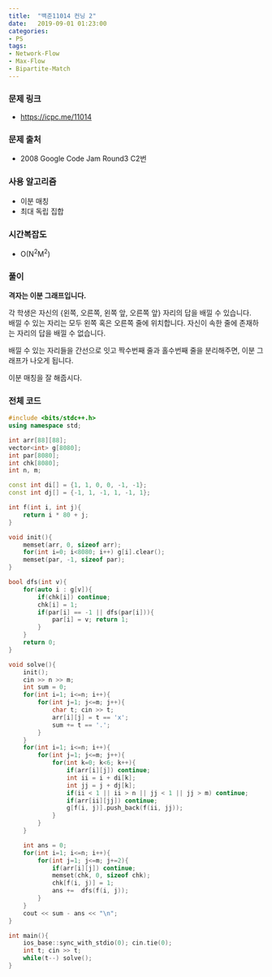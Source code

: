 ```yaml
---
title:  "백준11014 컨닝 2"
date:   2019-09-01 01:23:00
categories:
- PS
tags:
- Network-Flow
- Max-Flow
- Bipartite-Match
---
```


### 문제 링크
* https://icpc.me/11014

### 문제 출처
* 2008 Google Code Jam Round3 C2번

### 사용 알고리즘
* 이분 매칭
* 최대 독립 집합

### 시간복잡도
* O(N<sup>2</sup>M<sup>2</sup>)

### 풀이
**격자는 이분 그래프입니다.**

각 학생은 자신의 {왼쪽, 오른쪽, 왼쪽 앞, 오른쪽 앞} 자리의 답을 배낄 수 있습니다.<br>
배낄 수 있는 자리는 모두 왼쪽 혹은 오른쪽 줄에 위치합니다. 자신이 속한 줄에 존재하는 자리의 답을 배낄 수 없습니다.

배낄 수 있는 자리들을 간선으로 잇고 짝수번째 줄과 홀수번째 줄을 분리해주면, 이분 그래프가 나오게 됩니다.

이분 매칭을 잘 해줍시다.

### 전체 코드
```cpp
#include <bits/stdc++.h>
using namespace std;

int arr[88][88];
vector<int> g[8080];
int par[8080];
int chk[8080];
int n, m;

const int di[] = {1, 1, 0, 0, -1, -1};
const int dj[] = {-1, 1, -1, 1, -1, 1};

int f(int i, int j){
	return i * 80 + j;
}

void init(){
	memset(arr, 0, sizeof arr);
	for(int i=0; i<8080; i++) g[i].clear();
	memset(par, -1, sizeof par);
}

bool dfs(int v){
	for(auto i : g[v]){
		if(chk[i]) continue;
		chk[i] = 1;
		if(par[i] == -1 || dfs(par[i])){
			par[i] = v; return 1;
		}
	}
	return 0;
}

void solve(){
	init();
	cin >> n >> m;
	int sum = 0;
	for(int i=1; i<=n; i++){
		for(int j=1; j<=m; j++){
			char t; cin >> t;
			arr[i][j] = t == 'x';
			sum += t == '.';
		}
	}
	for(int i=1; i<=n; i++){
		for(int j=1; j<=m; j++){
			for(int k=0; k<6; k++){
				if(arr[i][j]) continue;
				int ii = i + di[k];
				int jj = j + dj[k];
				if(ii < 1 || ii > n || jj < 1 || jj > m) continue;
				if(arr[ii][jj]) continue;
				g[f(i, j)].push_back(f(ii, jj));
			}
		}
	}

	int ans = 0;
	for(int i=1; i<=n; i++){
		for(int j=1; j<=m; j+=2){
			if(arr[i][j]) continue;
			memset(chk, 0, sizeof chk);
			chk[f(i, j)] = 1;
			ans +=  dfs(f(i, j));
		}
	}
	cout << sum - ans << "\n";
}

int main(){
	ios_base::sync_with_stdio(0); cin.tie(0);
	int t; cin >> t;
	while(t--) solve();
}
```
